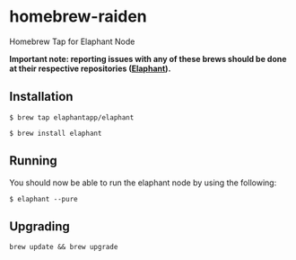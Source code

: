 # homebrew-raiden

Homebrew Tap for Elaphant Node

**Important note: reporting issues with any of these brews should be done at their respective repositories ([Elaphant](https://github.com/elaphantapp/elaphantnode)).**

## Installation

```
$ brew tap elaphantapp/elaphant
```

```
$ brew install elaphant
```

## Running

You should now be able to run the elaphant node by using the following:
```
$ elaphant --pure
```

## Upgrading

```
brew update && brew upgrade
```
